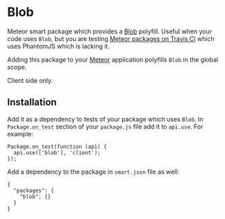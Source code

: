 Blob
====

Meteor smart package which provides a [Blob](https://developer.mozilla.org/en-US/docs/Web/API/Blob) polyfill.
Useful when your code uses `Blob`, but you are testing [Meteor packages on Travis CI](https://github.com/arunoda/travis-ci-meteor-packages/)
which uses PhantomJS which is lacking it.

Adding this package to your [Meteor](http://www.meteor.com/) application polyfills `Blob` in the global scope.

Client side only.

Installation
------------

Add it as a dependency to tests of your package which uses `Blob`. In `Package.on_test` section of your `package.js`
file add it to `api.use`. For example:
 
```
Package.on_test(function (api) {
  api.use(['blob'], 'client');
});
```

Add a dependency to the package in `smart.json` file as well:

```
{
  "packages": {
    "blob": {}
  }
}
```
